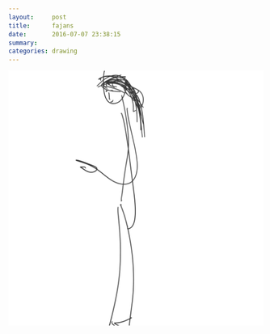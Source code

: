 ```yaml
---
layout:     post
title:      fajans
date:       2016-07-07 23:38:15
summary:    
categories: drawing
---
```

![fajans](/images/diary/fajans.png "a slim ingresser")
